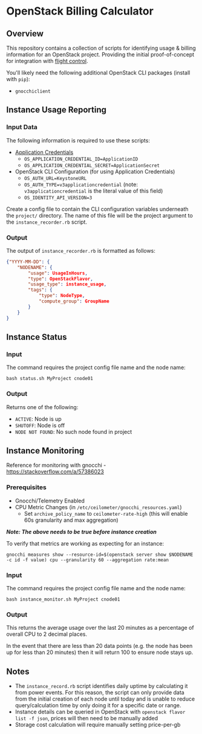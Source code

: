 # OpenStack Billing Calculator

## Overview

This repository contains a collection of scripts for identifying usage & billing information for an OpenStack project. Providing the initial proof-of-concept for integration with [flight control](https://github.com/openflighthpc/flight-control).

You'll likely need the following additional OpenStack CLI packages (install with `pip`):
- `gnocchiclient`

## Instance Usage Reporting

### Input Data

The following information is required to use these scripts:
- [Application Credentials](https://docs.openstack.org/keystone/xena/user/application_credentials.html)
    - `OS_APPLICATION_CREDENTIAL_ID=ApplicationID`
    - `OS_APPLICATION_CREDENTIAL_SECRET=ApplicationSecret`
- OpenStack CLI Configuration (for using Application Credentials)
    - `OS_AUTH_URL=KeystoneURL`
    - `OS_AUTH_TYPE=v3applicationcredential` (note: `v3applicationcredential` is the literal value of this field)
    - `OS_IDENTITY_API_VERSION=3`

Create a config file to contain the CLI configuration variables underneath the `project/` directory. The name of this file will be the project argument to the `instance_recorder.rb` script.

### Output

The output of `instance_recorder.rb` is formatted as follows:
```json
{"YYYY-MM-DD": {
    "NODENAME": {
        "usage": UsageInHours,
        "type": OpenStackFlavor,
        "usage_type": instance_usage,
        "tags": {
            "type": NodeType,
            "compute_group": GroupName
        }
    }
}
```

## Instance Status

### Input

The command requires the project config file name and the node name:
```shell
bash status.sh MyProject cnode01
```

### Output

Returns one of the following:
- `ACTIVE`: Node is up
- `SHUTOFF`: Node is off
- `NODE NOT FOUND`: No such node found in project

## Instance Monitoring

Reference for monitoring with gnocchi - https://stackoverflow.com/a/57386023

### Prerequisites

- Gnocchi/Telemetry Enabled
- CPU Metric Changes (in `/etc/ceilometer/gnocchi_resources.yaml`)
    - Set `archive_policy_name` to `ceilometer-rate-high` (this will enable 60s granularity and max aggregation)

_**Note: The above needs to be true before instance creation**_

To verify that metrics are working as expecting for an instance:
```shell
gnocchi measures show --resource-id=$(openstack server show $NODENAME -c id -f value) cpu --granularity 60 --aggregation rate:mean
```

### Input

The command requires the project config file name and the node name:
```shell
bash instance_monitor.sh MyProject cnode01
```

### Output

This returns the average usage over the last 20 minutes as a percentage of overall CPU to 2 decimal places.

In the event that there are less than 20 data points (e.g. the node has been up for less than 20 minutes) then it will return 100 to ensure node stays up.

## Notes

- The `instance_record.rb` script identifies daily uptime by calculating it from power events. For this reason, the script can only provide data from the initial creation of each node until today and is unable to reduce query/calculation time by only doing it for a specific date or range.
- Instance details can be queried in OpenStack with `openstack flavor list -f json`, prices will then need to be manually added
- Storage cost calculation will require manually setting price-per-gb

